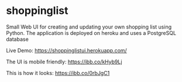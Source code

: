 # shoppinglist
Small Web UI for creating and updating your own shopping list using Python.
The application is deployed on heroku and uses a PostgreSQL database

Live Demo: https://shoppinglistui.herokuapp.com/

The UI is mobile friendly: https://ibb.co/kHyb9Lj

This is how it looks: https://ibb.co/0rbJgC1
